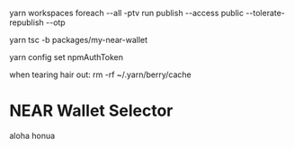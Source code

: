 yarn workspaces foreach --all -ptv run publish --access public --tolerate-republish --otp

yarn tsc -b packages/my-near-wallet

yarn config set npmAuthToken

when tearing hair out:
rm -rf ~/.yarn/berry/cache

# NEAR Wallet Selector

aloha honua
